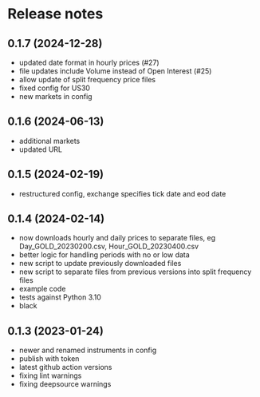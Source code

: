 # Release notes

## 0.1.7 (2024-12-28)
* updated date format in hourly prices (#27)
* file updates include Volume instead of Open Interest (#25)
* allow update of split frequency price files
* fixed config for US30
* new markets in config

## 0.1.6 (2024-06-13)
* additional markets
* updated URL

## 0.1.5 (2024-02-19)
* restructured config, exchange specifies tick date and eod date
 
## 0.1.4 (2024-02-14)
* now downloads hourly and daily prices to separate files, eg Day_GOLD_20230200.csv, Hour_GOLD_20230400.csv
* better logic for handling periods with no or low data
* new script to update previously downloaded files
* new script to separate files from previous versions into split frequency files
* example code
* tests against Python 3.10
* black
 
## 0.1.3 (2023-01-24)
* newer and renamed instruments in config
* publish with token
* latest github action versions
* fixing lint warnings
* fixing deepsource warnings
